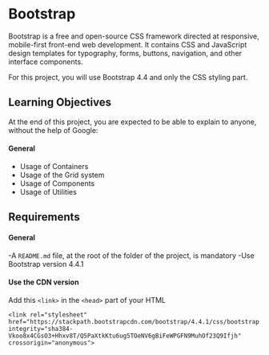 # Bootstrap

Bootstrap is a free and open-source CSS framework directed at responsive, mobile-first front-end web development. It contains CSS and JavaScript design templates for typography, forms, buttons, navigation, and other interface components.

For this project, you will use Bootstrap 4.4 and only the CSS styling part.

## Learning Objectives
At the end of this project, you are expected to be able to explain to anyone, without the help of Google:

#### General
- Usage of Containers
- Usage of the Grid system
- Usage of Components
- Usage of Utilities

## Requirements
#### General
-A `README.md` file, at the root of the folder of the project, is mandatory
-Use Bootstrap version 4.4.1

#### Use the CDN version
Add this `<link>` in the `<head>` part of your HTML
```
<link rel="stylesheet" href="https://stackpath.bootstrapcdn.com/bootstrap/4.4.1/css/bootstrap.min.css" integrity="sha384-Vkoo8x4CGsO3+Hhxv8T/Q5PaXtkKtu6ug5TOeNV6gBiFeWPGFN9MuhOf23Q9Ifjh" crossorigin="anonymous">
```
